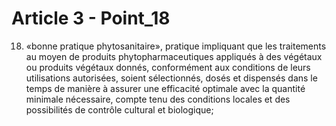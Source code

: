 # Article 3 - Point_18

18) «bonne pratique phytosanitaire», pratique impliquant que les traitements au moyen de produits phytopharmaceutiques appliqués à des végétaux ou produits végétaux donnés, conformément aux conditions de leurs utilisations autorisées, soient sélectionnés, dosés et dispensés dans le temps de manière à assurer une efficacité optimale avec la quantité minimale nécessaire, compte tenu des conditions locales et des possibilités de contrôle cultural et biologique;